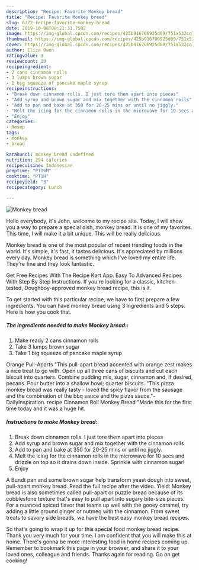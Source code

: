 ```yaml
---
description: "Recipe: Favorite Monkey bread"
title: "Recipe: Favorite Monkey bread"
slug: 6772-recipe-favorite-monkey-bread
date: 2019-10-08T00:21:31.750Z
image: https://img-global.cpcdn.com/recipes/425b916706925d09/751x532cq70/monkey-bread-recipe-main-photo.jpg
thumbnail: https://img-global.cpcdn.com/recipes/425b916706925d09/751x532cq70/monkey-bread-recipe-main-photo.jpg
cover: https://img-global.cpcdn.com/recipes/425b916706925d09/751x532cq70/monkey-bread-recipe-main-photo.jpg
author: Eliza Owen
ratingvalue: 3
reviewcount: 10
recipeingredient:
- 2 cans cinnamon rolls
- 3 lumps brown sugar
- 1 big squeeze of pancake maple syrup
recipeinstructions:
- "Break down cinnamon rolls. I just tore them apart into pieces"
- "Add syrup and brown sugar and mix together with the cinnamon rolls"
- "Add to pan and bake at 350 for 20-25 mins or until no jiggly."
- "Melt the icing for the cinnamon rolls in the microwave for 10 secs and drizzle on top so it drains down inside. Sprinkle with cinnamon sugar!"
- "Enjoy"
categories:
- Resep
tags:
- monkey
- bread

katakunci: monkey bread undefined
nutrition: 294 calories
recipecuisine: Indonesian
preptime: "PT16M"
cooktime: "PT1H"
recipeyield: "3"
recipecategory: Lunch

---
```



![Monkey bread](https://img-global.cpcdn.com/recipes/425b916706925d09/751x532cq70/monkey-bread-recipe-main-photo.jpg)

Hello everybody, it's John, welcome to my recipe site. Today, I will show you a way to prepare a special dish, monkey bread. It is one of my favorites. This time, I will make it a bit unique. This will be really delicious.

Monkey bread is one of the most popular of recent trending foods in the world. It's simple, it's fast, it tastes delicious. It's appreciated by millions every day. Monkey bread is something which I've loved my entire life. They're fine and they look fantastic.

Get Free Recipes With The Recipe Kart App. Easy To Advanced Recipes With Step By Step Instructions. If you&#39;re looking for a classic, kitchen-tested, Doughboy-approved monkey bread recipe, this is it.


To get started with this particular recipe, we have to first prepare a few ingredients. You can have monkey bread using 3 ingredients and 5 steps. Here is how you cook that.

##### The ingredients needed to make Monkey bread::

1. Make ready 2 cans cinnamon rolls
1. Take 3 lumps brown sugar
1. Take 1 big squeeze of pancake maple syrup


Orange Pull-Aparts &#34;This pull-apart bread accented with orange zest makes a nice treat to go with. Open up all three cans of biscuits and cut each biscuit into quarters. Combine pudding mix, sugar, cinnamon and, if desired, pecans. Pour butter into a shallow bowl; quarter biscuits. &#34;This pizza monkey bread was really tasty - loved the spicy flavor from the sausage and the combination of the bbq sauce and the pizza sauce.&#34;-DailyInspiration. recipe Cinnamon Roll Monkey Bread &#34;Made this for the first time today and it was a huge hit. 

##### Instructions to make Monkey bread:

1. Break down cinnamon rolls. I just tore them apart into pieces
1. Add syrup and brown sugar and mix together with the cinnamon rolls
1. Add to pan and bake at 350 for 20-25 mins or until no jiggly.
1. Melt the icing for the cinnamon rolls in the microwave for 10 secs and drizzle on top so it drains down inside. Sprinkle with cinnamon sugar!
1. Enjoy


A Bundt pan and some brown sugar help transform yeast dough into sweet, pull-apart monkey bread. Read the full recipe after the video. Yield: Monkey bread is also sometimes called pull-apart or puzzle bread because of its cobblestone texture that&#39;s easy to pull apart into sugary bite-size pieces. For a nuanced spiced flavor that teams up well with the gooey caramel, try adding a little ground ginger or nutmeg with the cinnamon. From sweet treats to savory side breads, we have the best easy monkey bread recipes. 

So that's going to wrap it up for this special food monkey bread recipe. Thank you very much for your time. I am confident that you will make this at home. There's gonna be more interesting food in home recipes coming up. Remember to bookmark this page in your browser, and share it to your loved ones, colleague and friends. Thanks again for reading. Go on get cooking!
